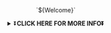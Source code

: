<div align="center">
`${Welcome}`
<p>  
<p>  
<p>  
<p>  
<p>  
<p>  
<p>  
  
  <details>
    <summary>⏬<b>CLICK HERE FOR MORE INFO⏬</b></summary>

<br>
    <br>
    
[![Typing SVG](https://readme-typing-svg.herokuapp.com?font=Bomber+Escort&color=F70000&size=30&lines=Good+memories+are+our+second+chance+at+happiness.)](https://bit.ly/3lC8I7t)


  [![Mrabhiaxe](https://github.com/Platane/snk/raw/output/github-contribution-grid-snake.svg)](https://bit.ly/2XqQKMU)

    
<div align="left">

    
- 😜 I’m Abhi axe, 17 years old
- 🔭 I’m currently working on nothing
- 🌱 I’m currently learning java script
- 👯 I’m looking to collaborate on nobody
- 💬 Ask me about anything. I don't know anything
- 📫 How to reach me: [E-mail](axebots@protonmail.com), [Instagram](https://www.instagram.com/abhi._axe/)
-->
